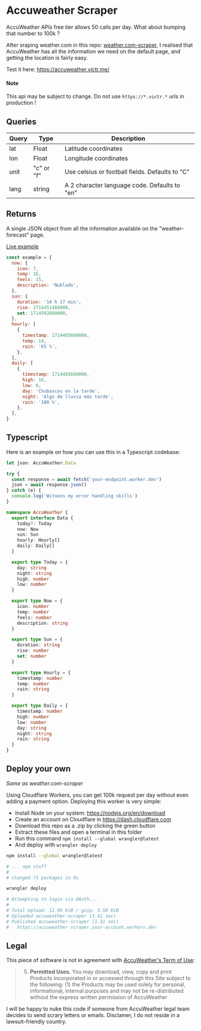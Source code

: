 # Accuweather Scraper

AccuWeather APIs free tier allows 50 calls per day. What about bumping that number to 100k ?

After sraping weather.com in this repo: [weather.com-scraper](https://github.com/victrme/weather.com-scraper), I realised that AccuWeather has all the information we need on the default page, and getting the location is fairly easy.

Test it here: https://accuweather.victr.me/

#### Note

This api may be subject to change. Do not use `https://*.victr.*` urls in production !

## Queries

| Query | Type       | Description                                     |
| ----- | ---------- | ----------------------------------------------- |
| lat   | Float      | Latitude coordinates                            |
| lon   | Float      | Longitude coordinates                           |
| unit  | "c" or "f" | Use celsius or football fields. Defaults to "C" |
| lang  | string     | A 2 character language code. Defaults to "en"   |

## Returns

A single JSON object from all the information available on the "weather-forecast" page.

[Live example](https://accuweather.victr.me/)

```js
const example = {
  now: {
    icon: 7,
    temp: 16,
    feels: 15,
    description: 'Nublado',
  },
  sun: {
    duration: '14 h 17 min',
    rise: 1714451460000,
    set: 1714502880000,
  },
  hourly: [
    {
      timestamp: 1714485600000,
      temp: 14,
      rain: '65 %',
    },
  ],
  daily: [
    {
      timestamp: 1714485600000,
      high: 16,
      low: 8,
      day: 'Chubascos en la tarde',
      night: 'Algo de lluvia más tarde',
      rain: '100 %',
    },
  ],
}
```

## Typescript

Here is an example on how you can use this in a Typescript codebase:

```ts
let json: AccuWeather.Data

try {
  const response = await fetch('your-endpoint.worker.dev')
  json = await response.json()
} catch (e) {
  console.log('Witness my error handling skills')
}
```

```ts
namespace AccuWeather {
  export interface Data {
    today?: Today
    now: Now
    sun: Sun
    hourly: Hourly[]
    daily: Daily[]
  }

  export type Today = {
    day: string
    night: string
    high: number
    low: number
  }

  export type Now = {
    icon: number
    temp: number
    feels: number
    description: string
  }

  export type Sun = {
    duration: string
    rise: number
    set: number
  }

  export type Hourly = {
    timestamp: number
    temp: number
    rain: string
  }

  export type Daily = {
    timestamp: number
    high: number
    low: number
    day: string
    night: string
    rain: string
  }
}
```

## Deploy your own

_Same as weather.com-scraper_

Using Cloudflare Workers, you can get 100k request per day without even adding a payment option. Deploying this worker is very simple:

-   Install Node on your system: https://nodejs.org/en/download
-   Create an account on Cloudflare in https://dash.cloudflare.com
-   Download this repo as a .zip by clicking the green button
-   Extract these files and open a terminal in this folder
-   Run this command `npm install --global wrangler@latest`
-   And deploy with `wrangler deploy`

```bash
npm install --global wrangler@latest

# ... npm stuff
#
# changed 73 packages in 9s

wrangler deploy

# Attempting to login via OAuth...
#
# Total Upload: 12.99 KiB / gzip: 3.58 KiB
# Uploaded accuweather-scraper (3.41 sec)
# Published accuweather-scraper (1.31 sec)
#   https://accuweather-scraper.your-account.workers.dev
```

## Legal

This piece of software is not in agreement with [AccuWeather's Term of Use](https://www.accuweather.com/en/legal):

> 5. **Permitted Uses**. You may download, view, copy and print Products incorporated in or accessed through this Site subject to the following: (1) the Products may be used solely for personal, informational, internal purposes and may not be re-distributed without the express written permission of AccuWeather

I will be happy to nuke this code if someone from AccuWeather legal team decides to send scrary letters or emails. Disclamer, I do not reside in a lawsuit-friendly country.
